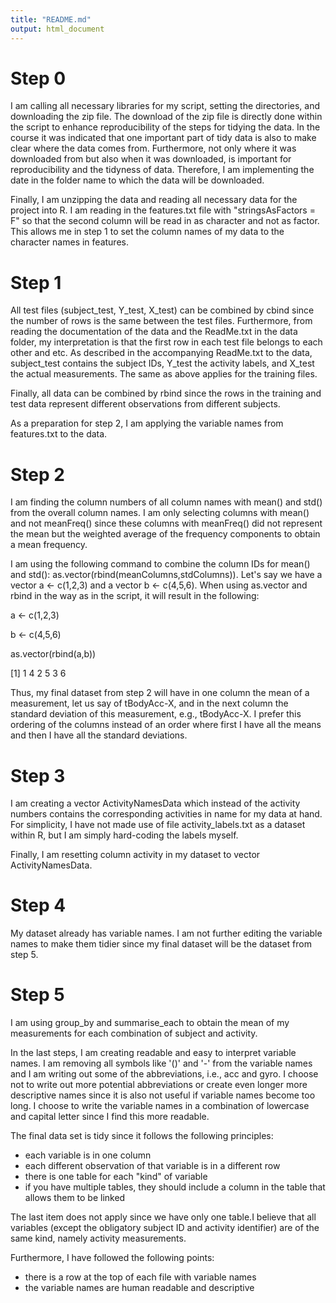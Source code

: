```yaml
---
title: "README.md"
output: html_document
---
```

<!---
- should describe how the script works
- In the readMe in explaining what the script does put "and then generates a tidy data text file that meets the principles of ...etc"

--->
# Step 0

I am calling all necessary libraries for my script, setting the directories, and downloading the zip file. The download of the zip file is directly done within the script to enhance reproducibility of the steps for tidying the data. In the course it was indicated that one important part of tidy data is also to make clear where the data comes from. Furthermore, not only where it was downloaded from but also when it was downloaded, is important for reproducibility and the tidyness of data. Therefore, I am implementing the date in the folder name to which the data will be downloaded.

Finally, I am unzipping the data and reading all necessary data for the project into R.
I am reading in the features.txt file with "stringsAsFactors = F" so that the second column will be read in as character and not as factor. This allows me in step 1 to set the column names of my data to the character names in features. 

# Step 1

All test files (subject_test, Y_test, X_test) can be combined by cbind since the number of rows is the same between the test files. Furthermore, from reading the documentation of the data and the ReadMe.txt in the data folder, my interpretation is that the first row in each test file belongs to each other and etc. 
As described in the accompanying ReadMe.txt to the data, subject_test contains the subject IDs, Y_test the activity labels, and X_test the actual measurements.
The same as above applies for the training files.

Finally, all data can be combined by rbind since the rows in the training and test data represent different observations from different subjects.

As a preparation for step 2, I am applying the variable names from features.txt to the data.

# Step 2

I am finding the column numbers of all column names with mean() and std() from the overall column names. I am only selecting columns with mean() and not meanFreq() since these columns with meanFreq() did not represent the mean but the weighted average of the frequency components to obtain a mean frequency.

I am using the following command to combine the column IDs for mean() and std(): as.vector(rbind(meanColumns,stdColumns)).
Let's say we have a vector a <- c(1,2,3) and a vector b <- c(4,5,6). When using as.vector and rbind in the way as in the script, it will result in the following:

a <- c(1,2,3)

b <- c(4,5,6)

as.vector(rbind(a,b))

[1] 1 4 2 5 3 6

Thus, my final dataset from step 2 will have in one column the mean of a measurement, let us say of tBodyAcc-X, and in the next column the standard deviation of this measurement, e.g., tBodyAcc-X. I prefer this ordering of the columns instead of an order where first I have all the means and then I have all the standard deviations.

# Step 3
I am creating a vector ActivityNamesData which instead of the activity numbers contains the corresponding activities in name for my data at hand. For simplicity, I have not made use of file activity_labels.txt as a dataset within R, but I am simply hard-coding the labels myself.

Finally, I am resetting column activity in my dataset to vector ActivityNamesData.

# Step 4
My dataset already has variable names. I am not further editing the variable names to make them tidier since my final dataset will be the dataset from step 5.

# Step 5
I am using group_by and summarise_each to obtain the mean of my measurements for each combination of subject and activity.

In the last steps, I am creating readable and easy to interpret variable names. I am removing all symbols like '()' and '-' from the variable names and I am writing out some of the abbreviations, i.e., acc and gyro. I choose not to write out more potential abbreviations or create even longer more descriptive names since it is also not useful if variable names become too long.
I choose to write the variable names in a combination of lowercase and capital letter since I find this more readable.

The final data set is tidy since it follows the following principles:

* each variable is in one column
* each different observation of that variable is in a different row
* there is one table for each "kind" of variable
* if you have multiple tables, they should include a column in the table that allows them to be linked

The last item does not apply since we have only one table.I believe that all variables (except the obligatory subject ID and activity identifier) are of the same kind, namely activity measurements. 

Furthermore, I have followed the following points:

* there is a row at the top of each file with variable names
* the variable names are human readable and descriptive
